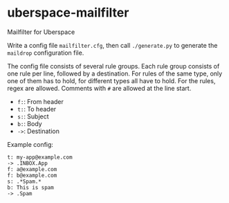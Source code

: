 # uberspace-mailfilter
Mailfilter for Uberspace

Write a config file `mailfilter.cfg`, then call `./generate.py` to generate the `maildrop` configuration file.

The config file consists of several rule groups. Each rule group consists of one rule per line, followed by a destination. For rules of the same type, only one of them has to hold, for different types all have to hold. For the rules, regex are allowed. Comments with `#` are allowed at the line start.

- `f:`: From header
- `t:`: To header
- `s:`: Subject
- `b:`: Body
- `->`: Destination

Example config:

```
t: my-app@example.com
-> .INBOX.App
f: a@example.com
f: b@example.com
s: .*Spam.*
b: This is spam
-> .Spam
```

